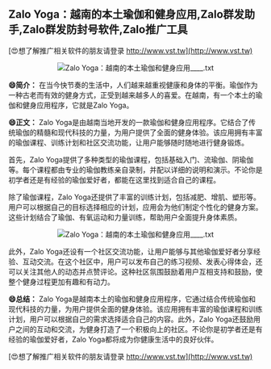 ## **Zalo Yoga：越南的本土瑜伽和健身应用,Zalo群发助手,Zalo群发防封号软件,Zalo推广工具**

[😍想了解推广相关软件的朋友请登录 http://www.vst.tw](http://www.vst.tw)

 <center><img src="https://vst.tw/MP4/tuiguang/png/6.png" alt="Zalo Yoga：越南的本土瑜伽和健身应用____.txt"></center>

**😄简介：**
在当今快节奏的生活中，人们越来越重视健康和身体的平衡。瑜伽作为一种古老而有效的健身方式，正受到越来越多人的喜爱。在越南，有一个本土的瑜伽和健身应用程序，它就是Zalo Yoga。

**😄正文：**
Zalo Yoga是由越南当地开发的一款瑜伽和健身应用程序。它结合了传统瑜伽的精髓和现代科技的力量，为用户提供了全面的健身体验。该应用拥有丰富的瑜伽课程、训练计划和社区交流功能，让用户能够随时随地进行健身锻炼。

首先，Zalo Yoga提供了多种类型的瑜伽课程，包括基础入门、流瑜伽、阴瑜伽等。每个课程都由专业的瑜伽教练亲自录制，并配以详细的说明和演示。不论你是初学者还是有经验的瑜伽爱好者，都能在这里找到适合自己的课程。

除了瑜伽课程，Zalo Yoga还提供了丰富的训练计划，包括减肥、增肌、塑形等。用户可以根据自己的目标选择相应的计划，应用会为他们制定个性化的健身方案。这些计划结合了瑜伽、有氧运动和力量训练，帮助用户全面提升身体素质。

 <center><img src="https://vst.tw/MP4/tuiguang/png/8.png" alt="Zalo Yoga：越南的本土瑜伽和健身应用____.txt"></center>

此外，Zalo Yoga还设有一个社区交流功能，让用户能够与其他瑜伽爱好者分享经验、互动交流。在这个社区中，用户可以发布自己的练习视频、发表心得体会，还可以关注其他人的动态并点赞评论。这种社区氛围鼓励着用户互相支持和鼓励，使整个健身过程更加有趣和有动力。

**😄总结：**
Zalo Yoga是越南本土的瑜伽和健身应用程序，它通过结合传统瑜伽和现代科技的力量，为用户提供全面的健身体验。该应用拥有丰富的瑜伽课程和训练计划，用户可以根据自己的需求选择适合自己的内容。此外，Zalo Yoga还鼓励用户之间的互动和交流，为健身打造了一个积极向上的社区。不论你是初学者还是有经验的瑜伽爱好者，Zalo Yoga都将成为你健康生活中的良好伙伴。

[😍想了解推广相关软件的朋友请登录 http://www.vst.tw](http://www.vst.tw)



